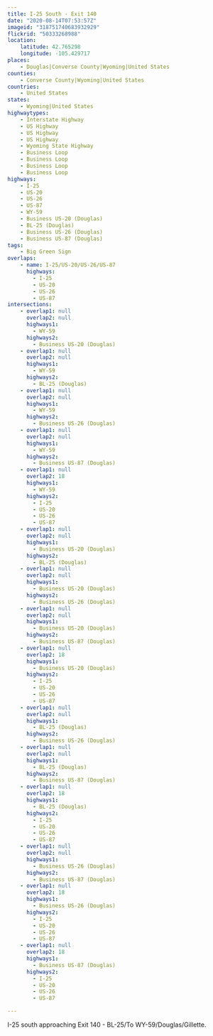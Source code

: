 ```yaml
---
title: I-25 South - Exit 140
date: "2020-08-14T07:53:57Z"
imageid: "318751740683932929"
flickrid: "50333268988"
location:
    latitude: 42.765298
    longitude: -105.429717
places:
    - Douglas|Converse County|Wyoming|United States
counties:
    - Converse County|Wyoming|United States
countries:
    - United States
states:
    - Wyoming|United States
highwaytypes:
    - Interstate Highway
    - US Highway
    - US Highway
    - US Highway
    - Wyoming State Highway
    - Business Loop
    - Business Loop
    - Business Loop
    - Business Loop
highways:
    - I-25
    - US-20
    - US-26
    - US-87
    - WY-59
    - Business US-20 (Douglas)
    - BL-25 (Douglas)
    - Business US-26 (Douglas)
    - Business US-87 (Douglas)
tags:
    - Big Green Sign
overlaps:
    - name: I-25/US-20/US-26/US-87
      highways:
        - I-25
        - US-20
        - US-26
        - US-87
intersections:
    - overlap1: null
      overlap2: null
      highways1:
        - WY-59
      highways2:
        - Business US-20 (Douglas)
    - overlap1: null
      overlap2: null
      highways1:
        - WY-59
      highways2:
        - BL-25 (Douglas)
    - overlap1: null
      overlap2: null
      highways1:
        - WY-59
      highways2:
        - Business US-26 (Douglas)
    - overlap1: null
      overlap2: null
      highways1:
        - WY-59
      highways2:
        - Business US-87 (Douglas)
    - overlap1: null
      overlap2: 18
      highways1:
        - WY-59
      highways2:
        - I-25
        - US-20
        - US-26
        - US-87
    - overlap1: null
      overlap2: null
      highways1:
        - Business US-20 (Douglas)
      highways2:
        - BL-25 (Douglas)
    - overlap1: null
      overlap2: null
      highways1:
        - Business US-20 (Douglas)
      highways2:
        - Business US-26 (Douglas)
    - overlap1: null
      overlap2: null
      highways1:
        - Business US-20 (Douglas)
      highways2:
        - Business US-87 (Douglas)
    - overlap1: null
      overlap2: 18
      highways1:
        - Business US-20 (Douglas)
      highways2:
        - I-25
        - US-20
        - US-26
        - US-87
    - overlap1: null
      overlap2: null
      highways1:
        - BL-25 (Douglas)
      highways2:
        - Business US-26 (Douglas)
    - overlap1: null
      overlap2: null
      highways1:
        - BL-25 (Douglas)
      highways2:
        - Business US-87 (Douglas)
    - overlap1: null
      overlap2: 18
      highways1:
        - BL-25 (Douglas)
      highways2:
        - I-25
        - US-20
        - US-26
        - US-87
    - overlap1: null
      overlap2: null
      highways1:
        - Business US-26 (Douglas)
      highways2:
        - Business US-87 (Douglas)
    - overlap1: null
      overlap2: 18
      highways1:
        - Business US-26 (Douglas)
      highways2:
        - I-25
        - US-20
        - US-26
        - US-87
    - overlap1: null
      overlap2: 18
      highways1:
        - Business US-87 (Douglas)
      highways2:
        - I-25
        - US-20
        - US-26
        - US-87

---
```

I-25 south approaching Exit 140 - BL-25/To WY-59/Douglas/Gillette.